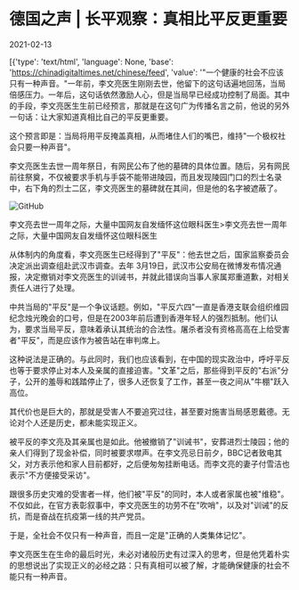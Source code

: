 # 德国之声 | 长平观察：真相比平反更重要

2021-02-13

[{'type': 'text/html', 'language': None, 'base': 'https://chinadigitaltimes.net/chinese/feed', 'value': '&quot;一个健康的社会不应该只有一种声音。&quot;一年前，李文亮医生刚刚去世，他留下的这句话遍地回荡，当局倍感压力。一年后，这句话依然激励人心，但是当局早已经成功控制了局面。其中的手段，李文亮医生生前已经预言，那就是在这句广为传播名言之前，他说的另外一句话：让大家知道真相比自己的平反更重要。

这个预言即是：当局将用平反掩盖真相，从而堵住人们的嘴巴，维持&quot;一个极权社会只要一种声音&quot;。

李文亮医生去世一周年祭日，有网民公布了他的墓碑的具体位置。随后，另有网民前往祭奠，不仅被要求手机与手袋不能带进陵园，而且发现陵园门口的烈士名录中，右下角的烈士二区，李文亮医生的墓碑就在其间，但是他的名字被遮蔽了。

![GitHub](https://chinadigitaltimes.net/chinese/files/2021/02/post-662623-6027862aee283.)

李文亮去世一周年之际，大量中国网友自发缅怀这位眼科医生>李文亮去世一周年之际，大量中国网友自发缅怀这位眼科医生

从体制内的角度看，李文亮医生已经得到了&quot;平反&quot;：他去世之后，国家监察委员会决定派出调查组赴武汉市调查。去年 3月19日，武汉市公安局在微博发布情况通报，决定撤销对李文亮医生的训诫书，并就此错误向当事人家属郑重道歉，对相关责任人进行了处理。

中共当局的&quot;平反&quot;是一个争议话题。例如，&quot;平反六四&quot;一直是香港支联会组织维园纪念烛光晚会的口号，但是在2003年前后遭到香港年轻人的强烈抵制。他们认为，要求当局平反，意味着承认其统治的合法性。屠杀者没有资格高高在上给受害者&quot;平反&quot;，而是应该作为被告站在审判席上。

这种说法是正确的。与此同时，我们也应该看到，在中国的现实政治中，呼吁平反也等于要求停止对本人及亲属的直接迫害。&quot;文革&quot;之后，那些得到平反的&quot;右派&quot;分子，公开的羞辱和践踏停止了，很多人还恢复了工作，甚至一夜之间从&quot;牛棚&quot;跃入高位。

其代价也是巨大的，那就是受害人不要追究过往，甚至要对施害当局感恩戴德。无论对个人还是历史，都未能实现正义。

被平反的李文亮及其亲属也是如此。他被撤销了&quot;训诫书&quot;，安葬进烈士陵园；他的亲人们得到了现金补偿，同时被要求噤声。在李文亮忌日前夕，BBC记者致电其父，对方表示他和家人目前都好，之后便匆匆挂断电话。而李文亮的妻子付雪洁也表示&quot;不方便接受采访&quot;。

跟很多历史灾难的受害者一样，他们被&quot;平反&quot;的同时，本人或者家属也被&quot;维稳&quot;。不仅如此，在官方表彰叙事中，李文亮医生的功劳不在&quot;吹哨&quot;，以及对&quot;训诫&quot;的反抗，而是奋战在抗疫第一线的共产党员。

于是，全社会不仅只有一种声音，而且一定是&quot;正确的人类集体记忆&quot;。

李文亮医生在生命的最后时光，未必对诸般历史有过深入的思考，但是他凭着朴实的思想说出了实现正义的必经之路：只有真相可以被了解，才能确保健康的社会不能只有一种声音。

